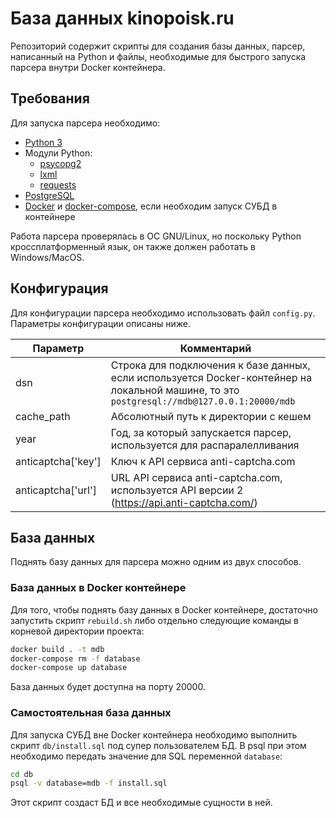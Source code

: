 # База данных kinopoisk.ru

Репозиторий содержит скрипты для создания базы данных, парсер, написанный на Python и файлы, необходимые
для быстрого запуска парсера внутри Docker контейнера.

## Требования

Для запуска парсера необходимо:

* [Python 3](https://www.python.org/)
* Модули Python:
    * [psycopg2](initd.org/psycopg)
    * [lxml](lxml.de)
    * [requests](http://docs.python-requests.org/en/master/)
* [PostgreSQL](https://www.postgresql.org)
* [Docker](https://www.docker.com) и [docker-compose](https://docs.docker.com/compose/), если необходим запуск СУБД в контейнере

Работа парсера проверялась в ОС GNU/Linux, но поскольку Python кроссплатформенный язык, он также должен работать в Windows/MacOS.

## Конфигурация

Для конфигурации парсера необходимо использовать файл `config.py`. Параметры конфигурации описаны ниже.

Параметр|Комментарий
--------|-----------
dsn|Строка для подключения к базе данных, если используется Docker-контейнер на локальной машине, то это `postgresql://mdb@127.0.0.1:20000/mdb`
cache_path|Абсолютный путь к директории с кешем
year|Год, за который запускается парсер, используется для распаралелливания
anticaptcha['key']|Ключ к API сервиса anti-captcha.com
anticaptcha['url']|URL API сервиса anti-captcha.com, используется API версии 2 (https://api.anti-captcha.com/)

## База данных

Поднять базу данных для парсера можно одним из двух способов.

### База данных в Docker контейнере

Для того, чтобы поднять базу данных в Docker контейнере, достаточно запустить скрипт `rebuild.sh` либо отдельно следующие команды в корневой директории проекта:

```bash
docker build . -t mdb
docker-compose rm -f database
docker-compose up database
```

База данных будет доступна на порту 20000.

### Самостоятельная база данных

Для запуска СУБД вне Docker контейнера необходимо выполнить скрипт `db/install.sql` под супер пользователем БД. В psql при этом необходимо передать значение для SQL переменной `database`:

```bash
cd db
psql -v database=mdb -f install.sql
```

Этот скрипт создаст БД и все необходимые сущности в ней.